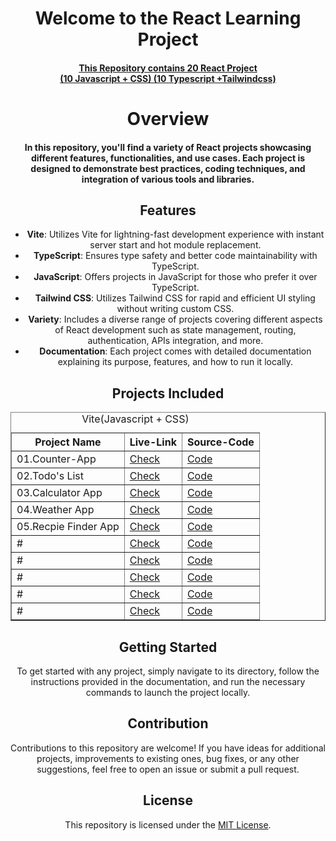 <center> <h1> Welcome to the React Learning Project </h1></center>
<center> <h4><u> This Repository contains 20 React Project<br>
               (10 Javascript + CSS) (10 Typescript +Tailwindcss)</u></h4><center>
<h1>Overview</h1>
<h4>
In this repository, you'll find a variety of React projects showcasing different features, functionalities, and use cases. Each project is designed to demonstrate best practices, coding techniques, and integration of various tools and libraries.
</h4>

## Features

- **Vite**: Utilizes Vite for lightning-fast development experience with instant server start and hot module replacement.
- **TypeScript**: Ensures type safety and better code maintainability with TypeScript.
- **JavaScript**: Offers projects in JavaScript for those who prefer it over TypeScript.
- **Tailwind CSS**: Utilizes Tailwind CSS for rapid and efficient UI styling without writing custom CSS.
- **Variety**: Includes a diverse range of projects covering different aspects of React development such as state management, routing, authentication, APIs integration, and more.
- **Documentation**: Each project comes with detailed documentation explaining its purpose, features, and how to run it locally.

## Projects Included

<table border="1">
  <caption>Vite(Javascript + CSS)</caption>
  <tr>
    <th>Project Name</th>
    <th>Live-Link</th>
    <th>Source-Code</th>
  </tr>
  <tr>
    <td>01.Counter-App</td>
    <td><a href="https://counter-r1.netlify.app/">Check</td>
    <td><a href="https://github.com/SudeepAcharjee/20-React-JS-CSS-TS-Tailwindcss-/tree/master/10-React%20Project(JS%20and%20CSS)/01COunter%20App">Code</td>
  </tr>
  <tr>
    <td>02.Todo's List</td>
    <td><a href="https://todo-list-r2.netlify.app/">Check</td>
    <td><a href="https://github.com/SudeepAcharjee/20-React-JS-CSS-TS-Tailwindcss-/tree/master/10-React%20Project(JS%20and%20CSS)/02To-DO%20list">Code</td>
  </tr>
  
   <tr>
    <td>03.Calculator App</td>
    <td><a href="https://calculator-r3.netlify.app/">Check</td>
    <td><a href="https://github.com/SudeepAcharjee/20-React-JS-CSS-TS-Tailwindcss-/tree/master/10-React%20Project(JS%20and%20CSS)/03Calculator">Code</td>
  </tr>

  <tr>
    <td>04.Weather App</td>
    <td><a href="https://weather-app-r4.netlify.app">Check</td>
    <td><a href="https://github.com/SudeepAcharjee/20-React-JS-CSS-TS-Tailwindcss-/tree/master/10-React%20Project(JS%20and%20CSS)/04WeatherApp">Code</td>
  </tr>

  <tr>
    <td>05.Recpie Finder App</td>
    <td><a href="https://recpie-r5.netlify.app/">Check</td>
    <td><a href="https://github.com/SudeepAcharjee/20-React-JS-CSS-TS-Tailwindcss-/tree/master/10-React%20Project(JS%20and%20CSS)/05.Recipie%20Finder%20App">Code</td>
  </tr>


  <tr>
    <td>#</td>
    <td><a href="">Check</td>
    <td><a href="">Code</td>
  </tr>



  <tr>
    <td>#</td>
    <td><a href="">Check</td>
    <td><a href="">Code</td>
  </tr>

<tr>
    <td>#</td>
    <td><a href="">Check</td>
    <td><a href="">Code</td>
  </tr>


  <tr>
    <td>#</td>
    <td><a href="">Check</td>
    <td><a href="">Code</td>
  </tr>


  <tr>
    <td>#</td>
    <td><a href="">Check</td>
    <td><a href="">Code</td>
  </tr>
</table>


## Getting Started

To get started with any project, simply navigate to its directory, follow the instructions provided in the documentation, and run the necessary commands to launch the project locally.

## Contribution

Contributions to this repository are welcome! If you have ideas for additional projects, improvements to existing ones, bug fixes, or any other suggestions, feel free to open an issue or submit a pull request.

## License

This repository is licensed under the [MIT License](LICENSE).
